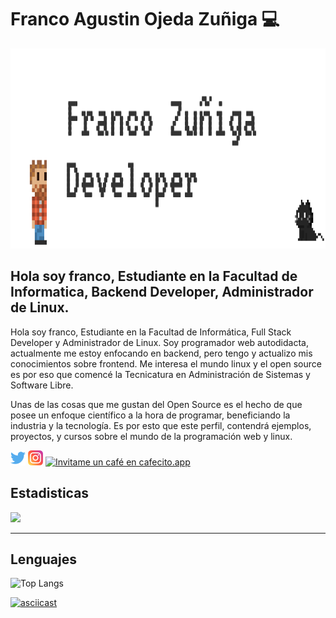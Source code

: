 # Franco Agustin Ojeda Zuñiga 💻

<img height="320px" src="img/coberGithub.png" alt="cover" />

## Hola soy franco, Estudiante en la Facultad de Informatica, Backend Developer, Administrador de Linux.  

Hola soy franco, Estudiante en la Facultad de Informática, Full Stack Developer y Administrador de Linux.
Soy programador web autodidacta, actualmente me estoy enfocando en backend, pero tengo y actualizo mis conocimientos sobre frontend. Me interesa el mundo linux y el open source es por eso que comencé la Tecnicatura en Administración de Sistemas y Software Libre. 

Unas de las cosas que me gustan del Open Source es el hecho de que posee un enfoque científico a la hora de programar, beneficiando la industria y la tecnología. Es por esto que este perfil, contendrá ejemplos, proyectos, y cursos sobre el mundo de la programación web y linux. 

[![](icon/gorjeo.png)]() [![](icon/instagram.png)]() [![Invitame un café en cafecito.app](https://cdn.cafecito.app/imgs/buttons/button_1.svg)](https://cafecito.app/francozuniga) 

## Estadisticas

![](https://github-readme-stats.vercel.app/api?username=francoZuniga32&show_icons=true&hide_border=true)

---

## Lenguajes

![Top Langs](https://github-readme-stats.vercel.app/api/top-langs/?username=FrancoZuniga32)

[![asciicast](https://asciinema.org/a/383772.svg)](https://asciinema.org/a/383772)
